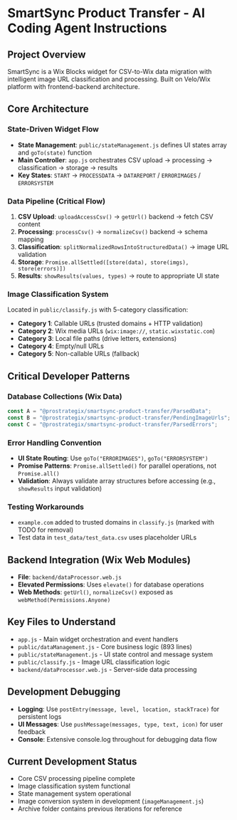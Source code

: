 # SmartSync Product Transfer - AI Coding Agent Instructions

## Project Overview
SmartSync is a Wix Blocks widget for CSV-to-Wix data migration with intelligent image URL classification and processing. Built on Velo/Wix platform with frontend-backend architecture.

## Core Architecture

### State-Driven Widget Flow
- **State Management**: `public/stateManagement.js` defines UI states array and `goTo(state)` function
- **Main Controller**: `app.js` orchestrates CSV upload → processing → classification → storage → results
- **Key States**: `START` → `PROCESSDATA` → `DATAREPORT` / `ERRORIMAGES` / `ERRORSYSTEM`

### Data Pipeline (Critical Flow)
1. **CSV Upload**: `uploadAccessCsv()` → `getUrl()` backend → fetch CSV content
2. **Processing**: `processCsv()` → `normalizeCsv()` backend → schema mapping
3. **Classification**: `splitNormalizedRowsIntoStructuredData()` → image URL validation
4. **Storage**: `Promise.allSettled([store(data), store(imgs), store(errors)])`
5. **Results**: `showResults(values, types)` → route to appropriate UI state

### Image Classification System
Located in `public/classify.js` with 5-category classification:
- **Category 1**: Callable URLs (trusted domains + HTTP validation)
- **Category 2**: Wix media URLs (`wix:image://`, `static.wixstatic.com`)
- **Category 3**: Local file paths (drive letters, extensions)
- **Category 4**: Empty/null URLs
- **Category 5**: Non-callable URLs (fallback)

## Critical Developer Patterns

### Database Collections (Wix Data)
```javascript
const A = "@prostrategix/smartsync-product-transfer/ParsedData";
const B = "@prostrategix/smartsync-product-transfer/PendingImageUrls";
const C = "@prostrategix/smartsync-product-transfer/ParsedErrors";
```

### Error Handling Convention
- **UI State Routing**: Use `goTo("ERRORIMAGES")`, `goTo("ERRORSYSTEM")`
- **Promise Patterns**: `Promise.allSettled()` for parallel operations, not `Promise.all()`
- **Validation**: Always validate array structures before accessing (e.g., `showResults` input validation)

### Testing Workarounds
- `example.com` added to trusted domains in `classify.js` (marked with TODO for removal)
- Test data in `test_data/test_data.csv` uses placeholder URLs

## Backend Integration (Wix Web Modules)
- **File**: `backend/dataProcessor.web.js`
- **Elevated Permissions**: Uses `elevate()` for database operations
- **Web Methods**: `getUrl()`, `normalizeCsv()` exposed as `webMethod(Permissions.Anyone)`

## Key Files to Understand
- `app.js` - Main widget orchestration and event handlers
- `public/dataManagement.js` - Core business logic (893 lines)
- `public/stateManagement.js` - UI state control and message system
- `public/classify.js` - Image URL classification logic
- `backend/dataProcessor.web.js` - Server-side data processing

## Development Debugging
- **Logging**: Use `postEntry(message, level, location, stackTrace)` for persistent logs
- **UI Messages**: Use `pushMessage(messages, type, text, icon)` for user feedback
- **Console**: Extensive console.log throughout for debugging data flow

## Current Development Status
- Core CSV processing pipeline complete
- Image classification system functional
- State management system operational
- Image conversion system in development (`imageManagement.js`)
- Archive folder contains previous iterations for reference